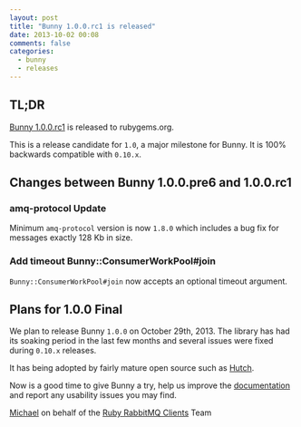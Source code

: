 ```yaml
---
layout: post
title: "Bunny 1.0.0.rc1 is released"
date: 2013-10-02 00:08
comments: false
categories:
  - bunny
  - releases
---
```


## TL;DR

[Bunny 1.0.0.rc1](https://rubygems.org/gems/bunny/versions/1.0.0.rc1) is released to rubygems.org.

This is a release candidate for `1.0`, a major milestone for Bunny. It is 100% backwards
compatible with `0.10.x`.


## Changes between Bunny 1.0.0.pre6 and 1.0.0.rc1

### amq-protocol Update

Minimum `amq-protocol` version is now `1.8.0` which includes
a bug fix for messages exactly 128 Kb in size.


### Add timeout Bunny::ConsumerWorkPool#join

`Bunny::ConsumerWorkPool#join` now accepts an optional
timeout argument.


## Plans for 1.0.0 Final

We plan to release Bunny `1.0.0` on October 29th, 2013. The library
has had its soaking period in the last few months and several issues
were fixed during `0.10.x` releases.

It has being adopted by fairly mature open source such as [Hutch](http://rabbitmq.1065348.n5.nabble.com/Hutch-Inter-service-communication-with-Ruby-and-RabbitMQ-td29471.html).

Now is a good time to give Bunny a try, help us improve the [documentation](http://rubybunny.info)
and report any usability issues you may find.


[Michael](http://twitter.com/michaelklishin) on behalf of the [Ruby RabbitMQ Clients](http://github.com/ruby-amqp) Team
